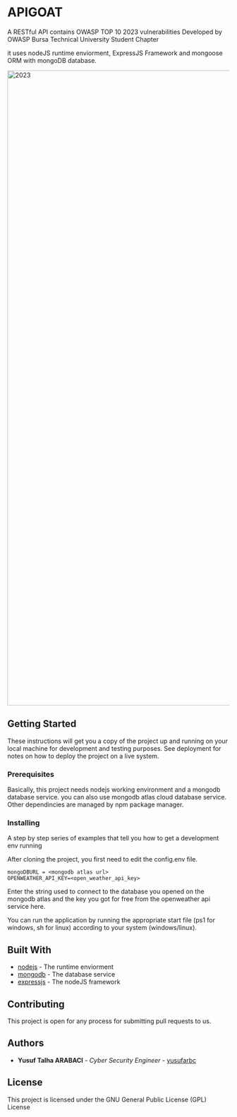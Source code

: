 # APIGOAT
 A RESTful API contains OWASP TOP 10 2023 vulnerabilities
 Developed by OWASP Bursa Technical University Student Chapter

 it uses nodeJS runtime enviorment, ExpressJS Framework and mongoose ORM with mongoDB database.
 
<img width="1440" alt="2023" src="https://github.com/user-attachments/assets/44fd686d-edb4-4a18-942b-c6e366339475">


## Getting Started

These instructions will get you a copy of the project up and running on your local machine for development and testing purposes. See deployment for notes on how to deploy the project on a live system.

### Prerequisites

Basically, this project needs nodejs working environment and a mongodb database service. you can also use mongodb atlas cloud database service. Other dependincies are managed by npm package manager.

### Installing

A step by step series of examples that tell you how to get a development env running

After cloning the project, you first need to edit the config.env file.
```
mongoDBURL = <mongodb atlas url>
OPENWEATHER_API_KEY=<open_weather_api_key>
```

Enter the string used to connect to the database you opened on the mongodb atlas and the key you got for free from the openweather api service here.

You can run the application by running the appropriate start file (ps1 for windows, sh for linux) according to your system (windows/linux).

## Built With

* [nodejs](https://nodejs.org/en/download/package-manager) - The runtime enviorment
* [mongodb](https://www.mongodb.com/atlas) - The database service
* [expressjs](https://expressjs.com/) - The nodeJS framework

## Contributing

This project is open for any process for submitting pull requests to us.


## Authors

* **Yusuf Talha ARABACI** - *Cyber Security Engineer* - [yusufarbc](https://github.com/yusufarbc)

## License

This project is licensed under the GNU General Public License (GPL) License
